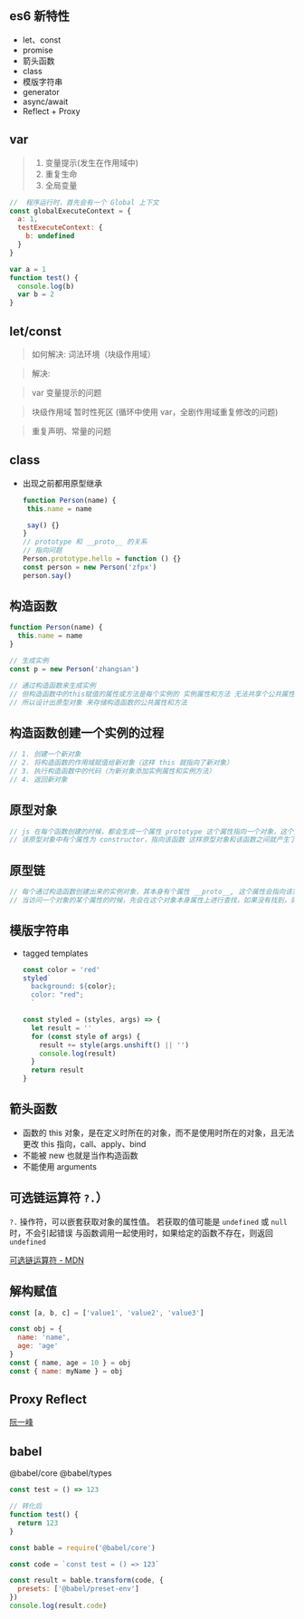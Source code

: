 ## es6 新特性

- let、const
- promise
- 箭头函数
- class
- 模版字符串
- generator
- async/await
- Reflect + Proxy

## var

> 1. 变量提示(发生在作用域中)
> 2. 重复生命
> 3. 全局变量

```js
//  程序运行时，首先会有一个 Global 上下文
const globalExecuteContext = {
  a: 1,
  testExecuteContext: {
    b: undefined
  }
}

var a = 1
function test() {
  console.log(b)
  var b = 2
}
```

## let/const

> 如何解决: 词法环境（块级作用域）

> 解决:

> var 变量提示的问题

> 块级作用域 暂时性死区 (循环中使用 var，全剧作用域重复修改的问题)

> 重复声明、常量的问题

<!-- 变量作用域，执行上下文，暂时性死去 -->
<!-- 变量提示，变量污染，常量 -->

## class

- 出现之前都用原型继承

  ```js
  function Person(name) {
   this.name = name

   say() {}
  }
  // prototype 和 __proto__ 的关系
  // 指向问题
  Person.prototype.hello = function () {}
  const person = new Person('zfpx')
  person.say()
  ```

## 构造函数

```js
function Person(name) {
  this.name = name
}

// 生成实例
const p = new Person('zhangsan')

// 通过构造函数来生成实例
// 但构造函数中的this赋值的属性或方法是每个实例的 实例属性和方法 无法共享个公共属性
// 所以设计出原型对象 来存储构造函数的公共属性和方法
```

## 构造函数创建一个实例的过程

```js
// 1. 创建一个新对象
// 2. 将构造函数的作用域赋值给新对象（这样 this 就指向了新对象）
// 3. 执行构造函数中的代码（为新对象添加实例属性和实例方法）
// 4. 返回新对象
```

## 原型对象

```js
// js 在每个函数创建的时候，都会生成一个属性 prototype 这个属性指向一个对象，这个对象就是此函数的原型对象。
// 该原型对象中有个属性为 constructor，指向该函数 这样原型对象和该函数之间就产生了联系
```

## 原型链

```js
// 每个通过构造函数创建出来的实例对象，其本身有个属性 __proto__, 这个属性会指向该实例对象的构造函数的原型对象
// 当访问一个对象的某个属性的时候，先会在这个对象本身属性上进行查找，如果没有找到，则会通过它的__proto__属性去查找，找到它的构造函数的原型对象，如果还没有找到就是在其构造函数的prototype的__proto__中查找，这样一层一层向上查找就会形成一个链式结构，成为原型链
```

## 模版字符串

- tagged templates

  ```js
  const color = 'red'
  styled`
    background: ${color};
    color: "red";
    `

  const styled = (styles, args) => {
    let result = ''
    for (const style of args) {
      result += style(args.unshift() || '')
      console.log(result)
    }
    return result
  }
  ```

## 箭头函数

- 函数的 this 对象，是在定义时所在的对象，而不是使用时所在的对象，且无法更改 this 指向，call、apply、bind
- 不能被 new 也就是当作构造函数
- 不能使用 arguments

## 可选链运算符 `?.`）

`?.` 操作符，可以嵌套获取对象的属性值。
若获取的值可能是 `undefined` 或 `null` 时，不会引起错误
与函数调用一起使用时，如果给定的函数不存在，则返回 `undefined`

[可选链运算符 - MDN](https://developer.mozilla.org/zh-CN/docs/Web/JavaScript/Reference/Operators/Optional_chaining)

## 解构赋值

```js
const [a, b, c] = ['value1', 'value2', 'value3']

const obj = {
  name: 'name',
  age: 'age'
}
const { name, age = 10 } = obj
const { name: myName } = obj
```

## Proxy Reflect

[阮一峰](https://www.bookstack.cn/read/es6-3rd/docs-reflect.md)

## babel

@babel/core
@babel/types

```js
const test = () => 123

// 转化后
function test() {
  return 123
}
```

```js
const bable = require('@babel/core')

const code = `const test = () => 123`

const result = bable.transform(code, {
  presets: ['@babel/preset-env']
})
console.log(result.code)
```

